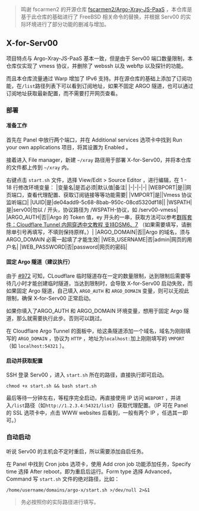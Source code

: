 >鸣谢 fscarmen2 的开源仓库 [fscarmen2/Argo-Xray-JS-PaaS](https://github.com/fscarmen2/Argo-Xray-JS-PaaS) ，本仓库是基于此仓库的基础进行了 FreeBSD 相关命令的替换，并根据 Serv00 的实际环境进行了部分功能的删减与增加。

## X-for-Serv00

项目特点与 Argo-Xray-JS-PaaS 基本一致，但是由于 Serv00 端口数量限制，本仓库仅实现了 vmess 协议，并删除了 webssh 以及 webftp 以及探针的功能。

而且本仓库流量通过 Warp 增加了 IPv6 支持。并在源仓库的基础上添加了订阅功能，在`/list`路径列表下可以看到订阅地址，如果不固定 ARGO 隧道，也可以通过订阅地址获取最新配置，而不需要打开网页查看。

### 部署
#### 准备工作
首先在 Panel 中放行两个端口，并在 Additional services 选项卡中找到 Run your own applications 项目，将其设置为 Enabled 。

接着进入 File manager，新建 `~/xray` 路径用于部署 X-for-Serv00，并将本仓库的文件都上传到 `~/xray` 内。

右键点击 `start.sh` 文件，选择 View/Edit > Source Editor ，进行编辑，在 1 - 18 行修改环境变量：
|变量名|是否必须|默认值|备注|
|-|-|-|-|
|WEBPORT|是||网页端口，查看代理配置、获取订阅链接等等功能需要|
|VMPORT|是||Vmess 协议监听端口|
|UUID|是|de04add9-5c68-8bab-950c-08cd5320df18||
|WSPATH|是|serv00|勿以 / 开头，协议路径为 /WSPATH-协议，如 /serv00-vmess|
|ARGO_AUTH|否||Argo 的 Token 值，ey 开头的一串，获取方法可以参考[群晖套件：Cloudflare Tunnel 内网穿透中文教程 支持DSM6、7](https://imnks.com/5984.html) （如果需要填写，请删除单引号再填写，不填则保持原样。）|
|ARGO_DOMAIN|否||Argo 的域名，须与 ARGO_DOMAIN 必需一起填了才能生效|
|WEB_USERNAME|否|admin|网页的用户名|
|WEB_PASSWORD|否|password|网页的密码|

#### 固定 Argo 隧道（**建议执行**）
由于 [#972](https://github.com/cloudflare/cloudflared/issues/972) 可知，CLoudflare 临时隧道存在一定的数量限制，达到限制后需要等待几小时才能创建临时隧道，当达到限制时，会导致 X-for-Serv00 启动失败，而如果固定 Argo 隧道，自己填入 `ARGO_AUTH` 和 `ARGO_DOMAIN` 变量，则可以无视此限制，确保 X-for-Serv00 正常启动。

如果你填入了ARGO_AUTH 和 ARGO_DOMAIN 环境变量，想用于固定 Argo 隧道，那么就需要执行此步。否则可以跳过。

在 Cloudflare Argo Tunnel 的面板中，给这条隧道添加一个域名，域名为刚刚填写的 `ARGO_DOMAIN` ，协议为 `HTTP` ，地址为`localhost:`加上刚刚填写的 `VMPORT` （如 `localhost:54321` ）。

#### 启动并获取配置
SSH 登录 Serv00 ，进入 `start.sh` 所在的路径，直接执行即可启动。

```
chmod +x start.sh && bash start.sh
```
最后等待一分钟左右，等程序完全启动，再直接使用 IP 访问 `WEBPORT` ，并进入`/list`路径（如`http://1.2.3.4:54321/list`）获取代理配置。（IP 可在 Panel 的 SSL 选项卡中，点击 WWW websites 后看到，一般有两个 IP ，任选其一即可。）

### 自动启动

听说 Serv00 的主机会不定时重启，所以需要添加自启任务。

在 Panel 中找到 Cron jobs 选项卡，使用 Add cron job 功能添加任务，Specify time 选择 After reboot，即为重启后运行。Form type 选择 Advanced，Command 写 `start.sh` 文件的绝对路径，比如：

```
/home/username/domains/argo-x/start.sh >/dev/null 2>&1
```
> 务必按照你的实际路径进行填写。
